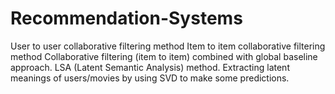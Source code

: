 # Recommendation-Systems
User to user collaborative filtering method
Item to item collaborative filtering method
Collaborative filtering (item to item) combined with global baseline approach. 
LSA (Latent Semantic Analysis) method. Extracting latent meanings of users/movies by using SVD to make some predictions.
